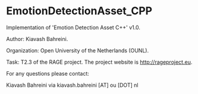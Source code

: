 # EmotionDetectionAsset_CPP

Implementation of 'Emotion Detection Asset C++' v1.0.

Author: Kiavash Bahreini.

Organization: Open University of the Netherlands (OUNL).

Task: T2.3 of the RAGE project. The project website is http://rageproject.eu.

For any questions please contact: 

Kiavash Bahreini via kiavash.bahreini [AT] ou [DOT] nl
